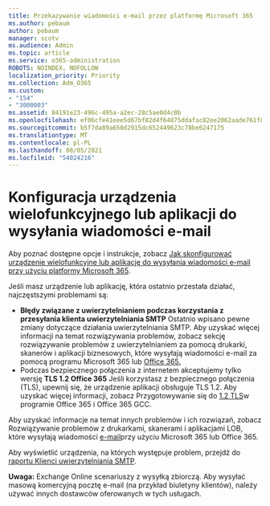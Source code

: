 ```yaml
---
title: Przekazywanie wiadomości e-mail przez platformę Microsoft 365
ms.author: pebaum
author: pebaum
manager: scotv
ms.audience: Admin
ms.topic: article
ms.service: o365-administration
ROBOTS: NOINDEX, NOFOLLOW
localization_priority: Priority
ms.collection: Adm_O365
ms.custom:
- "154"
- "3000003"
ms.assetid: 84191e23-496c-495a-a2ec-28c5ae0d4c0b
ms.openlocfilehash: ef06cfe41eee5d67bf82d4f64875ddafac82ee2062aade761f81b906cd428dd5
ms.sourcegitcommit: b5f7da89a650d2915dc652449623c78be6247175
ms.translationtype: MT
ms.contentlocale: pl-PL
ms.lasthandoff: 08/05/2021
ms.locfileid: "54024216"
---
```

# <a name="set-up-a-multifunction-device-or-application-to-send-email"></a>Konfiguracja urządzenia wielofunkcyjnego lub aplikacji do wysyłania wiadomości e-mail

Aby poznać dostępne opcje i instrukcje, zobacz [Jak skonfigurować urządzenie wielofunkcyjne lub aplikację do wysyłania wiadomości e-mail przy użyciu platformy Microsoft 365](/Exchange/mail-flow-best-practices/how-to-set-up-a-multifunction-device-or-application-to-send-email-using-microsoft-365-or-office-365).
  
Jeśli masz urządzenie lub aplikację, która ostatnio przestała działać, najczęstszymi problemami są:

- **Błędy związane z uwierzytelnianiem podczas korzystania z przesyłania klienta uwierzytelniania SMTP** Ostatnio wpisano pewne zmiany dotyczące działania uwierzytelniania SMTP. Aby uzyskać więcej informacji na temat rozwiązywania problemów, zobacz sekcję rozwiązywanie problemów z uwierzytelnianiem za pomocą drukarki, skanerów i aplikacji biznesowych, które wysyłają wiadomości e-mail za pomocą programu Microsoft 365 lub [Office 365.](/Exchange/mail-flow-best-practices/fix-issues-with-printers-scanners-and-lob-applications-that-send-email-using-off#error-authentication-unsuccessful)
- Podczas bezpiecznego połączenia z internetem akceptujemy tylko wersję **TLS 1.2 Office 365** Jeśli korzystasz z bezpiecznego połączenia (TLS), upewnij się, że urządzenie aplikacji obsługuje TLS 1.2. Aby uzyskać więcej informacji, zobacz Przygotowywanie się do [1.2 TLS](/microsoft-365/compliance/prepare-tls-1.2-in-office-365)w programie Office 365 i Office 365 GCC.
 
Aby uzyskać informacje na temat innych problemów i ich rozwiązań, zobacz Rozwiązywanie problemów z drukarkami, skanerami i aplikacjami LOB, które wysyłają wiadomości [e-mail](/Exchange/mail-flow-best-practices/fix-issues-with-printers-scanners-and-lob-applications-that-send-email-using-off)przy użyciu Microsoft 365 lub Office 365.

Aby wyświetlić urządzenia, na których występuje problem, przejdź do [raportu Klienci uwierzytelniania SMTP](https://protection.office.com/mailflow/dashboard).

**Uwaga:** Exchange Online scenariuszy z wysyłką zbiorczą. Aby wysyłać masową komercyjną pocztę e-mail (na przykład biuletyny klientów), należy używać innych dostawców oferowanych w tych usługach.
